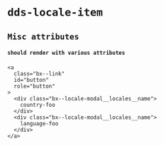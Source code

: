 # `dds-locale-item`

## `Misc attributes`

####   `should render with various attributes`

```
<a
  class="bx--link"
  id="button"
  role="button"
>
  <div class="bx--locale-modal__locales__name">
    country-foo
  </div>
  <div class="bx--locale-modal__locales__name">
    language-foo
  </div>
</a>

```

